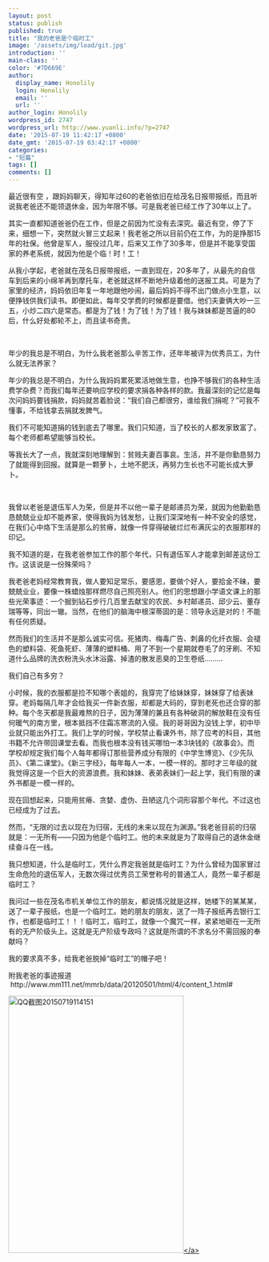 ```yaml
---
layout: post
status: publish
published: true
title: "我的老爸是个临时工"
image: '/assets/img/load/git.jpg'
introduction: ''
main-class: ''
color: '#7D669E'
author:
  display_name: Honolily
  login: Honolily
  email: ''
  url: ''
author_login: Honolily
wordpress_id: 2747
wordpress_url: http://www.yuanli.info/?p=2747
date: '2015-07-19 11:42:17 +0800'
date_gmt: '2015-07-19 03:42:17 +0800'
categories:
- "短篇"
tags: []
comments: []
---
```

<p>最近很有空 ，跟妈妈聊天，得知年过60的老爸依旧在给茂名日报带报纸，而且听说我老爸还不能领退休金，因为年限不够。可是我老爸已经工作了30年以上了。</p>
<p>其实一直都知道爸爸仍在工作，但是之前因为忙没有去深究。最近有空，停了下来，细想一下，突然就火冒三丈起来！我老爸之所以目前仍在工作，为的是挣那15年的社保。他曾是军人，服役过几年，后来又工作了30多年，但是并不能享受国家的养老系统，就因为他是个临！时！工！</p>
<p>从我小学起，老爸就在茂名日报带报纸，一直到现在，20多年了，从最先的自信车到后来的小绵羊再到摩托车，老爸就这样不断地升级着他的送报工具。可是为了家里的经济，妈妈依旧年复一年地跟他吵闹，最后妈妈不得不出门做点小生意，以便挣钱供我们读书。即便如此，每年交学费的时候都是要借。他们夫妻俩大吵一三五，小炒二四六是常态。都是为了钱！为了钱！为了钱！我与妹妹都是苦逼的80后，什么好处都轮不上，而且读书奇贵。</p>
<p>&nbsp;</p>
<p>年少的我总是不明白，为什么我老爸那么辛苦工作，还年年被评为优秀员工，为什么就无法养家？</p>
<p>年少的我总是不明白，为什么我妈妈累死累活地做生意，也挣不够我们的各种生活费学杂费？而我们每年还要响应学校的要求捐各种各样的款。我最深刻的记忆是每次问妈妈要钱捐款，妈妈就苦着脸说：&ldquo;我们自己都很穷，谁给我们捐呢？&rdquo;可我不懂事，不给钱拿去捐就发脾气。</p>
<p>我们不可能知道捐的钱到底去了哪里。我们只知道，当了校长的人都发家致富了。每个老师都希望能够当校长。</p>
<p>等我长大了一点，我就深刻地理解到：贫贱夫妻百事哀。生活，并不是你勤恳努力了就能得到回报。就算是一颗萝卜，土地不肥沃，再努力生长也不可能长成大萝卜。</p>
<p>&nbsp;</p>
<p>我曾以老爸是退伍军人为荣，但是并不以他一辈子是邮递员为荣，就因为他勤勤恳恳兢兢业业却不能养家，使得我妈为钱发愁，让我们深深地有一种不安全的感觉，在我们心中烙下生活是那么的贫瘠，就像一件穿得破破烂烂布满灰尘的衣服那样的印记。</p>
<p>我不知道的是，在我老爸参加工作的那个年代，只有退伍军人才能拿到邮差这份工作。这该说是一份殊荣吗？</p>
<p>我老爸老妈经常教育我，做人要知足常乐，要感恩，要做个好人，要拾金不昧，要兢兢业业，要像一株蜡烛那样燃尽自己照亮别人。他们的思想跟小学语文课上的那些光荣事迹：一个掘到钻石步行几百里去献宝的农民、乡村邮递员、邱少云、董存瑞等等，同出一辙。当然，在他们的脑海中根深蒂固的是：领导永远是对的！不能有任何质疑。</p>
<p>然而我们的生活并不是那么诚实可信。死猪肉、梅毒广告、刺鼻的化纤衣服、会褪色的塑料袋、死鱼死虾、薄薄的塑料桶、用了不到一个星期就卷毛了的牙刷、不知道什么品牌的洗衣粉洗头水沐浴露、掉渣的散发恶臭的卫生卷纸.........</p>
<p>我们自己有多穷？</p>
<p>小时候，我的衣服都是捡不知哪个表姐的，我穿完了给妹妹穿，妹妹穿了给表妹穿。老妈每隔几年才会给我买一件新衣服，却都是大码的，穿到老死也还合穿的那种。每个冬天都是我最难熬的日子，因为薄薄的兼且有各种破洞的解放鞋在没有任何暖气的南方里，根本抵挡不住霜冻寒流的入侵。我的哥哥因为没钱上学，初中毕业就只能出外打工。我们上学的时候，学校禁止看课外书，除了应考的科目，其他书籍不允许带回课堂去看。而我也根本没有钱买哪怕一本3块钱的《故事会》。而学校却规定我们每个人每年都得订那些营养成分有限的《中学生博览》、《少先队员》、《第二课堂》。《新三字经》，每年每人一本，一模一样的。那时才三年级的就我觉得这是一个巨大的资源浪费。我和妹妹、表弟表妹们一起上学，我们有限的课外书都是一模一样的。</p>
<p>现在回想起来，只能用贫瘠、贪婪、虚伪、丑陋这几个词形容那个年代。不过这也已经成为了过去。</p>
<p>然而，&ldquo;无限的过去以现在为归宿，无线的未来以现在为渊源。&rdquo;我老爸目前的归宿就是：一无所有&mdash;&mdash;只因为他是个临时工。他的未来就是为了取得自己的退休金继续奋斗在一线。</p>
<p>我只想知道，什么是临时工，凭什么界定我爸就是临时工？为什么曾经为国家冒过生命危险的退伍军人，无数次得过优秀员工荣誉称号的普通工人，竟然一辈子都是临时工？</p>
<p>我问过一些在茂名市机关单位工作的朋友，都说情况就是这样，她楼下的某某某，送了一辈子报纸，也是一个临时工。她的朋友的朋友，送了一阵子报纸再去银行工作，也都是临时工！！！临时工，临时工，就像一个魔咒一样，紧紧地砸在一无所有的无产阶级头上。这就是无产阶级专政吗？这就是所谓的不求名分不需回报的奉献吗？</p>
<p>我的要求真不多，给我老爸脱掉&ldquo;临时工&rdquo;的帽子吧！</p>
<p>附我老爸的事迹报道 &nbsp;http:&#47;&#47;www.mm111.net&#47;mmrb&#47;data&#47;20120501&#47;html&#47;4&#47;content_1.html#</p>
<p><a href="http:&#47;&#47;www.yuanli.info&#47;archives&#47;2747.html&#47;qq%e6%88%aa%e5%9b%be20150719114151" rel="attachment wp-att-2748"><img class="aligncenter size-full wp-image-2748" src="http:&#47;&#47;www.yuanli.info&#47;wp-content&#47;uploads&#47;2015&#47;07&#47;QQ截图20150719114151.jpg" alt="QQ截图20150719114151" width="350" height="513" &#47;><&#47;a></p>
